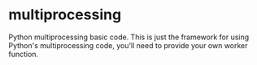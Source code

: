 # multiprocessing
Python multiprocessing basic code.
This is just the framework for using Python's multiprocessing code, you'll need to provide your own worker function.
